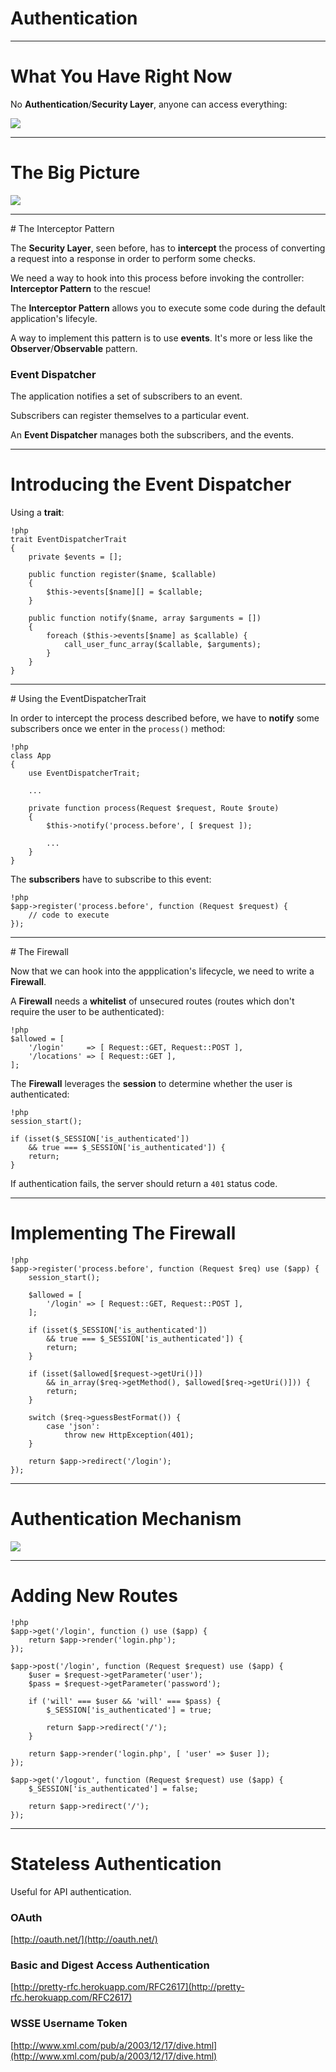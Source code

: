 # Authentication

---

# What You Have Right Now

No **Authentication**/**Security Layer**, anyone can access everything:

![](images/client_server_without_auth.png)

---

# The Big Picture

![](images/client_server_with_auth.png)

---

# The Interceptor Pattern

The **Security Layer**, seen before, has to **intercept** the process of
converting a request into a response in order to perform some checks.

We need a way to hook into this process before invoking the controller:
**Interceptor Pattern** to the rescue!

The **Interceptor Pattern** allows you to execute some code during the default
application's lifecyle.

A way to implement this pattern is to use **events**. It's more or less like
the **Observer**/**Observable** pattern.

### Event Dispatcher

The application notifies a set of subscribers to an event.

Subscribers can register themselves to a particular event.

An **Event Dispatcher** manages both the subscribers, and the events.

---

# Introducing the Event Dispatcher

Using a **trait**:

    !php
    trait EventDispatcherTrait
    {
        private $events = [];

        public function register($name, $callable)
        {
            $this->events[$name][] = $callable;
        }

        public function notify($name, array $arguments = [])
        {
            foreach ($this->events[$name] as $callable) {
                call_user_func_array($callable, $arguments);
            }
        }
    }

---

# Using the EventDispatcherTrait

In order to intercept the process described before, we have to **notify** some
subscribers once we enter in the `process()` method:

    !php
    class App
    {
        use EventDispatcherTrait;

        ...

        private function process(Request $request, Route $route)
        {
            $this->notify('process.before', [ $request ]);

            ...
        }
    }

The **subscribers** have to subscribe to this event:

    !php
    $app->register('process.before', function (Request $request) {
        // code to execute
    });

---

# The Firewall

Now that we can hook into the appplication's lifecycle, we need to write a
**Firewall**.

A **Firewall** needs a **whitelist** of unsecured routes (routes which don't
require the user to be authenticated):

    !php
    $allowed = [
        '/login'     => [ Request::GET, Request::POST ],
        '/locations' => [ Request::GET ],
    ];

The **Firewall** leverages the **session** to determine whether the user is
authenticated:

    !php
    session_start();

    if (isset($_SESSION['is_authenticated'])
        && true === $_SESSION['is_authenticated']) {
        return;
    }

If authentication fails, the server should return a `401` status code.

---

# Implementing The Firewall

    !php
    $app->register('process.before', function (Request $req) use ($app) {
        session_start();

        $allowed = [
            '/login' => [ Request::GET, Request::POST ],
        ];

        if (isset($_SESSION['is_authenticated'])
            && true === $_SESSION['is_authenticated']) {
            return;
        }

        if (isset($allowed[$request->getUri()])
            && in_array($req->getMethod(), $allowed[$req->getUri()])) {
            return;
        }

        switch ($req->guessBestFormat()) {
            case 'json':
                throw new HttpException(401);
        }

        return $app->redirect('/login');
    });

---

# Authentication Mechanism

![](images/authentication_mechanism.png)

---

# Adding New Routes

    !php
    $app->get('/login', function () use ($app) {
        return $app->render('login.php');
    });

    $app->post('/login', function (Request $request) use ($app) {
        $user = $request->getParameter('user');
        $pass = $request->getParameter('password');

        if ('will' === $user && 'will' === $pass) {
            $_SESSION['is_authenticated'] = true;

            return $app->redirect('/');
        }

        return $app->render('login.php', [ 'user' => $user ]);
    });

    $app->get('/logout', function (Request $request) use ($app) {
        $_SESSION['is_authenticated'] = false;

        return $app->redirect('/');
    });

---

# Stateless Authentication

Useful for API authentication.

### OAuth

[http://oauth.net/](http://oauth.net/)

### Basic and Digest Access Authentication

[http://pretty-rfc.herokuapp.com/RFC2617](http://pretty-rfc.herokuapp.com/RFC2617)

### WSSE Username Token

[http://www.xml.com/pub/a/2003/12/17/dive.html](http://www.xml.com/pub/a/2003/12/17/dive.html)
